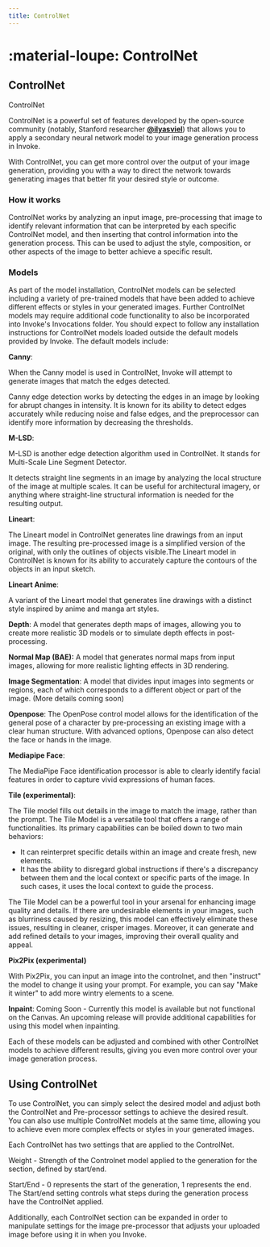 ```yaml
---
title: ControlNet
---
```


# :material-loupe: ControlNet

## ControlNet

ControlNet

ControlNet is a powerful set of features developed by the open-source community (notably, Stanford researcher [**@ilyasviel**](https://github.com/lllyasviel)) that allows you to apply a secondary neural network model to your image generation process in Invoke.

With ControlNet, you can get more control over the output of your image generation, providing you with a way to direct the network towards generating images that better fit your desired style or outcome.


### How it works

ControlNet works by analyzing an input image, pre-processing that image to identify relevant information that can be interpreted by each specific ControlNet model, and then inserting that control information into the generation process. This can be used to adjust the style, composition, or other aspects of the image to better achieve a specific result.


### Models

As part of the model installation, ControlNet models can be selected including a variety of pre-trained models that have been added to achieve different effects or styles in your generated images. Further ControlNet models may require additional code functionality to also be incorporated into Invoke's Invocations folder. You should expect to follow any installation instructions for ControlNet models loaded  outside the default models provided by Invoke. The default models include:


**Canny**:

When the Canny model is used in ControlNet, Invoke will attempt to generate images that match the edges detected. 

Canny edge detection works by detecting the edges in an image by looking for abrupt changes in intensity. It is known for its ability to detect edges accurately while reducing noise and false edges, and the preprocessor can identify more information by decreasing the thresholds.

**M-LSD**: 

M-LSD is another edge detection algorithm used in ControlNet. It stands for Multi-Scale Line Segment Detector. 

It detects straight line segments in an image by analyzing the local structure of the image at multiple scales.  It can be useful for architectural imagery, or anything where straight-line structural information is needed for the resulting output. 

**Lineart**: 

The Lineart model in ControlNet generates line drawings from an input image. The resulting pre-processed image is a simplified version of the original, with only the outlines of objects visible.The Lineart model in ControlNet is known for its ability to accurately capture the contours of the objects in an input sketch. 

**Lineart Anime**: 

A variant of the Lineart model that generates line drawings with a distinct style inspired by anime and manga art styles.

**Depth**: 
A model that generates depth maps of images, allowing you to create more realistic 3D models or to simulate depth effects in post-processing.

**Normal Map (BAE):** 
A model that generates normal maps from input images, allowing for more realistic lighting effects in 3D rendering.
		
**Image Segmentation**: 
A model that divides input images into segments or regions, each of which corresponds to a different object or part of the image. (More details coming soon)


**Openpose**: 
The OpenPose control model allows for the identification of the general pose of a character by pre-processing an existing image with a clear human structure. With advanced options, Openpose can also detect the face or hands in the image. 

**Mediapipe Face**:

The MediaPipe Face identification processor is able to clearly identify facial features in order to capture vivid expressions of human faces.

**Tile (experimental)**:

The Tile model fills out details in the image to match the image, rather than the prompt. The Tile Model is a versatile tool that offers a range of functionalities. Its primary capabilities can be boiled down to two main behaviors:

- It can reinterpret specific details within an image and create fresh, new elements.
- It has the ability to disregard global instructions if there's a discrepancy between them and the local context or specific parts of the image. In such cases, it uses the local context to guide the process.

The Tile Model can be a powerful tool in your arsenal for enhancing image quality and details. If there are undesirable elements in your images, such as blurriness caused by resizing, this model can effectively eliminate these issues, resulting in cleaner, crisper images. Moreover, it can generate and add refined details to your images, improving their overall quality and appeal. 

**Pix2Pix (experimental)**

With Pix2Pix, you can input an image into the controlnet, and then "instruct" the model to change it using your prompt. For example, you can say "Make it winter" to add more wintry elements to a scene.

**Inpaint**: Coming Soon - Currently this model is available but not functional on the Canvas. An upcoming release will provide additional capabilities for using this model when inpainting.

Each of these models can be adjusted and combined with other ControlNet models to achieve different results, giving you even more control over your image generation process.


## Using ControlNet

To use ControlNet, you can simply select the desired model and adjust both the ControlNet and Pre-processor settings to achieve the desired result. You can also use multiple ControlNet models at the same time, allowing you to achieve even more complex effects or styles in your generated images.


Each ControlNet has two settings that are applied to the ControlNet.

Weight - Strength of the Controlnet model applied to the generation for the section, defined by start/end.

Start/End  - 0 represents the start of the generation, 1 represents the end. The Start/end setting controls what steps during the generation process have the ControlNet applied.

Additionally, each ControlNet section can be expanded in order to manipulate settings for the image pre-processor that adjusts your uploaded image before using it in when you Invoke.
